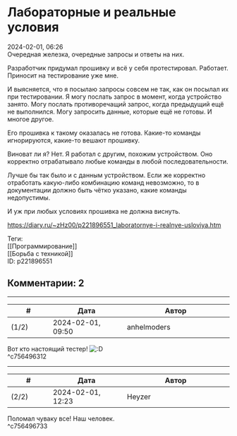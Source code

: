 Лабораторные и реальные условия
===============================

  
2024-02-01, 06:26  
 Очередная железка, очередные запросы и ответы на них.   
   
 Разработчик придумал прошивку и всё у себя протестировал. Работает. Приносит на тестирование уже мне.   
   
 И выясняется, что я посылаю запросы совсем не так, как он посылал их при тестировании. Я могу послать запрос в момент, когда устройство занято. Могу послать противоречащий запрос, когда предыдущий ещё не выполнился. Могу запросить данные, которые ещё не готовы. И многое другое.   
   
 Его прошивка к такому оказалась не готова. Какие-то команды игнорируются, какие-то вешают прошивку.   
   
 Виноват ли я? Нет. Я работал с другим, похожим устройством. Оно корректно отрабатывало любые команды в любой последовательности.   
   
 Лучше бы так было и с данным устройством. Если же корректно отработать какую-либо комбинацию команд невозможно, то в документации должно быть чётко указано, какие команды недопустимы.   
   
 И уж при любых условиях прошивка не должна виснуть.   
  
<https://diary.ru/~zHz00/p221896551_laboratornye-i-realnye-usloviya.htm>  
  
Теги:  
[[Программирование]]  
[[Борьба с техникой]]  
ID: p221896551  


Комментарии: 2
--------------

  


---



|         #         |              Дата              |                     Автор                     |           ID           |
| --- | --- | --- | --- |
| (1/2) | 2024-02-01, 09:50 | anhelmoders | c756496312 |

  
 Вот кто настоящий тестер! ![:D](//diary.ru/picture/1131.gif)   
 ^c756496312

---



|         #         |              Дата              |                     Автор                     |           ID           |
| --- | --- | --- | --- |
| (2/2) | 2024-02-01, 12:23 | Heyzer | c756496733 |

  
 Поломал чуваку все! Наш человек.   
 ^c756496733
